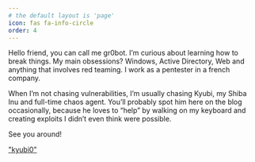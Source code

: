 ```yaml
---
# the default layout is 'page'
icon: fas fa-info-circle
order: 4
---
```


Hello friend, you can call me gr0bot. 
I’m curious about learning how to break things. My main obsessions? Windows, Active Directory, Web and anything that involves red teaming. I work as a pentester in a french company.

When I’m not chasing vulnerabilities, I’m usually chasing Kyubi, my Shiba Inu and full-time chaos agent. You’ll probably spot him here on the blog occasionally, because he loves to “help” by walking on my keyboard and creating exploits I didn’t even think were possible.

See you around!

["kyubi0"](https://github.com/gr0bot/gr0bot.github.io/blob/main/assets/img/kyubi0.jpeg)
